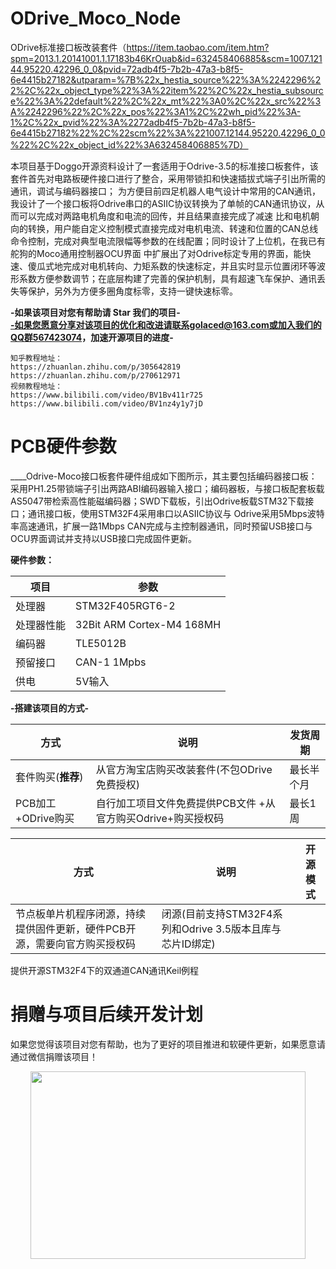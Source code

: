 # ODrive_Moco_Node
ODrive标准接口板改装套件（https://item.taobao.com/item.htm?spm=2013.1.20141001.1.17183b46KrOuab&id=632458406885&scm=1007.12144.95220.42296_0_0&pvid=72adb4f5-7b2b-47a3-b8f5-6e4415b27182&utparam=%7B%22x_hestia_source%22%3A%2242296%22%2C%22x_object_type%22%3A%22item%22%2C%22x_hestia_subsource%22%3A%22default%22%2C%22x_mt%22%3A0%2C%22x_src%22%3A%2242296%22%2C%22x_pos%22%3A1%2C%22wh_pid%22%3A-1%2C%22x_pvid%22%3A%2272adb4f5-7b2b-47a3-b8f5-6e4415b27182%22%2C%22scm%22%3A%221007.12144.95220.42296_0_0%22%2C%22x_object_id%22%3A632458406885%7D）

本项目基于Doggo开源资料设计了一套适用于Odrive-3.5的标准接口板套件，该套件首先对电路板硬件接口进行了整合，采用带锁扣和快速插拔式端子引出所需的通讯，调试与编码器接口；
为方便目前四足机器人电气设计中常用的CAN通讯，我设计了一个接口板将Odrive串口的ASIIC协议转换为了单帧的CAN通讯协议，从而可以完成对两路电机角度和电流的回传，并且结果直接完成了减速
比和电机朝向的转换，用户能自定义控制模式直接完成对电机电流、转速和位置的CAN总线命令控制，完成对典型电流限幅等参数的在线配置；同时设计了上位机，在我已有舵狗的Moco通用控制器OCU界面
中扩展出了对Odrive标定专用的界面，能快速、傻瓜式地完成对电机转向、力矩系数的快速标定，并且实时显示位置闭环等波形系数方便参数调节；在底层构建了完善的保护机制，具有超速飞车保护、通讯丢失等保护，另外为方便多圈角度标零，支持一键快速标零。

**-如果该项目对您有帮助请 Star 我们的项目-**<br>
**-如果您愿意分享对该项目的优化和改进请联系golaced@163.com或加入我们的QQ群567423074，加速开源项目的进度-**<br>

```
知乎教程地址：
https://zhuanlan.zhihu.com/p/305642819   
https://zhuanlan.zhihu.com/p/270612971
视频教程地址：
https://www.bilibili.com/video/BV1Bv411r725  
https://www.bilibili.com/video/BV1nz4y1y7jD
```

# PCB硬件参数
____Odrive-Moco接口板套件硬件组成如下图所示，其主要包括编码器接口板：采用PH1.25带锁端子引出两路ABI编码器输入接口；编码器板，与接口板配套板载AS5047带检索高性能磁编码器；SWD下载板，引出Odrive板载STM32下载接口；通讯接口板，使用STM32F4采用串口以ASIIC协议与
Odrive采用5Mbps波特率高速通讯，扩展一路1Mbps CAN完成与主控制器通讯，同时预留USB接口与OCU界面调试并支持以USB接口完成固件更新。<br>
  
**硬件参数：**

项目|参数
-------------|-------------
处理器|STM32F405RGT6-2
处理器性能|32Bit ARM Cortex-M4 168MH
编码器|TLE5012B
预留接口|CAN-1 1Mpbs
供电|5V输入 

**-搭建该项目的方式-**

方式|说明|发货周期
-------------|-------------|-------------
套件购买(**推荐**)|从官方淘宝店购买改装套件(不包ODrive 免费授权)|最长半个月
PCB加工+ODrive购买|自行加工项目文件免费提供PCB文件 +从官方购买Odrive+购买授权码|最长1周

方式|说明|开源模式
-------------|-------------|-------------
节点板单片机程序闭源，持续提供固件更新，硬件PCB开源，需要向官方购买授权码|闭源(目前支持STM32F4系列和Odrive 3.5版本且库与芯片ID绑定)
提供开源STM32F4下的双通道CAN通讯Keil例程


# 捐赠与项目后续开发计划
如果您觉得该项目对您有帮助，也为了更好的项目推进和软硬件更新，如果愿意请通过微信捐赠该项目！
<div align=center><img width="440" height="300" src="https://github.com/golaced/OLDX_DRONE_SIM/blob/master/support_file/img_file/pay.png"/></div>
